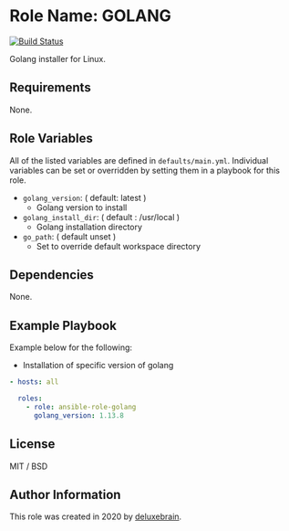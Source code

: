 # Role Name: GOLANG

[![Build Status](https://travis-ci.org/deluxebrain/ansible-role-golang.svg?branch=master)](https://travis-ci.org/deluxebrain/ansible-role-golang)

Golang installer for Linux.

## Requirements

None.

## Role Variables

All of the listed variables are defined in `defaults/main.yml`.
Individual variables can be set or overridden by setting them in a playbook for this role.

- `golang_version`: ( default: latest )
  - Golang version to install
- `golang_install_dir`: ( default : /usr/local )
  - Golang installation directory
- `go_path`: ( default unset )
  - Set to override default workspace directory

## Dependencies

None.

## Example Playbook

Example below for the following:

- Installation of specific version of golang

```yaml
- hosts: all

  roles:
    - role: ansible-role-golang
      golang_version: 1.13.8
```

## License

MIT / BSD

## Author Information

This role was created in 2020 by [deluxebrain](https://www.deluxebrain.com/).
